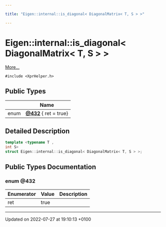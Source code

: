 ```yaml
---

title: "Eigen::internal::is_diagonal< DiagonalMatrix< T, S > >"

---
```


# Eigen::internal::is_diagonal< DiagonalMatrix< T, S > >



 [More...](#detailed-description)


`#include <XprHelper.h>`

## Public Types

|                | Name           |
| -------------- | -------------- |
| enum| **[@432](http://example.org/classes/structeigen_1_1internal_1_1is__diagonal_3_01diagonalmatrix_3_01t_00_01s_01_4_01_4/#enum-@432)** { ret = true} |

## Detailed Description

```cpp
template <typename T ,
int S>
struct Eigen::internal::is_diagonal< DiagonalMatrix< T, S > >;
```

## Public Types Documentation

### enum @432

| Enumerator | Value | Description |
| ---------- | ----- | ----------- |
| ret | true|   |




-------------------------------

Updated on 2022-07-27 at 19:10:13 +0100